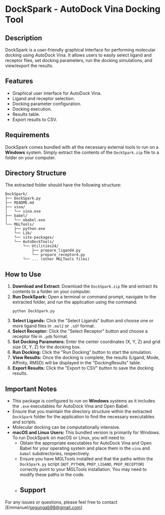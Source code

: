 # DockSpark - AutoDock Vina Docking Tool

## Description

DockSpark is a user-friendly graphical interface for performing molecular docking using AutoDock Vina. It allows users to easily select ligand and receptor files, set docking parameters, run the docking simulations, and view/export the results.

## Features

* Graphical user interface for AutoDock Vina.
* Ligand and receptor selection.
* Docking parameter configuration.
* Docking execution.
* Results table.
* Export results to CSV.

## Requirements

DockSpark comes bundled with all the necessary external tools to run on a **Windows** system. Simply extract the contents of the `DockSpark.zip` file to a folder on your computer.

## Directory Structure

The extracted folder should have the following structure:

```
DockSpark/
├── DockSpark.py
├── README.md
├── vina/
│   └── vina.exe
├── babel/
│   └── obabel.exe
└── MGLTools/
    ├── python.exe
    └── Lib/
    └── site-packages/
    └── AutoDockTools/
        └── Utilities24/
            ├── prepare_ligand4.py
            └── prepare_receptor4.py
        └── ... (other MGLTools files)
```



## How to Use

1.  **Download and Extract:** Download the `DockSpark.zip` file and extract its contents to a folder on your computer.
2.  **Run DockSpark:** Open a terminal or command prompt, navigate to the extracted folder, and run the application using the command:
    ```bash
    python DockSpark.py
    ```
3.  **Select Ligands:** Click the "Select Ligands" button and choose one or more ligand files in `.mol2` or `.sdf` format.
4.  **Select Receptor:** Click the "Select Receptor" button and choose a receptor file in `.pdb` format.
5.  **Set Docking Parameters:** Enter the center coordinates (X, Y, Z) and grid size (X, Y, Z) for the docking box.
6.  **Run Docking:** Click the "Run Docking" button to start the simulation.
7.  **View Results:** Once the docking is complete, the results (Ligand, Mode, Affinity, RMSD) will be displayed in the "DockingResults" table.
8.  **Export Results:** Click the "Export to CSV" button to save the docking results.

## Important Notes

* This package is configured to run on **Windows** systems as it includes the `.exe` executables for AutoDock Vina and Open Babel.
* Ensure that you maintain the directory structure within the extracted `DockSpark` folder for the application to find the necessary executables and scripts.
* Molecular docking can be computationally intensive.
* **macOS and Linux Users:** This bundled version is primarily for Windows. To run DockSpark on macOS or Linux, you will need to:
    * Obtain the appropriate executables for AutoDock Vina and Open Babel for your operating system and place them in the `vina` and `babel` subdirectories, respectively.
    * Ensure you have MGLTools installed and that the paths within the `DockSpark.py` script (`ADT_PYTHON`, `PREP_LIGAND`, `PREP_RECEPTOR`) correctly point to your MGLTools installation.  You may need to modify these paths in the code.
    * ## Support

For any issues or questions, please feel free to contact [Emmanuel/segungab98@gmail.com]
